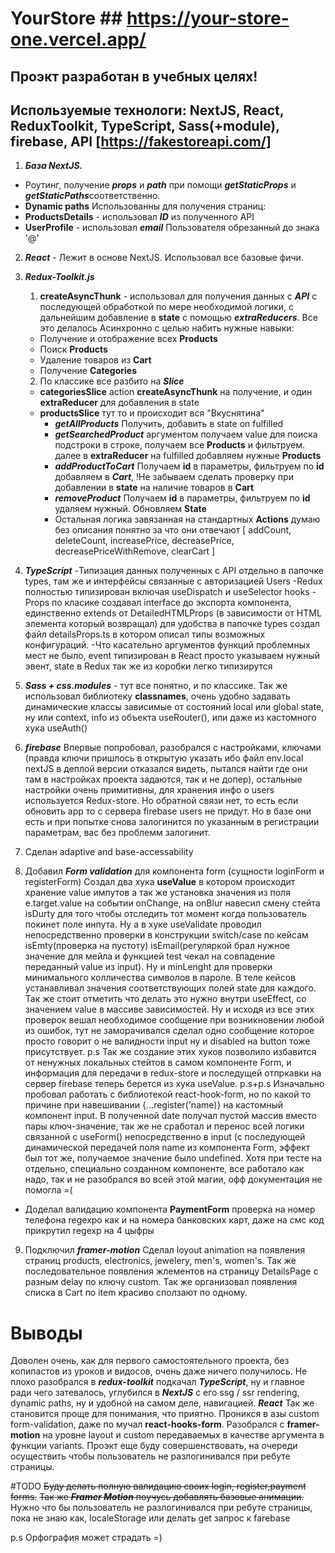 
# YourStore ## https://your-store-one.vercel.app/

## Проэкт разработан в учебных целях! 

## Используемые технологи: NextJS, React, ReduxToolkit, TypeScript, Sass(+module), firebase, API [https://fakestoreapi.com/]

1. ***База NextJS.*** 
- Роутинг, получение ***props*** и ***path***
	при помощи ***getStaticProps*** и ***getStaticPaths***соответственно.
- **Dynamic paths** Использованны для получения страниц:
- **ProductsDetails** - использовал ***ID*** из полученного API
- **UserProfile** - использовал ***email*** Пользователя обрезанный до знака '@'

2. ***React*** - Лежит в основе NextJS. Использовал все базовые фичи.
					
3. ***Redux-Toolkit.js***
	1. **createAsyncThunk** - использовал для получения данных с ***API*** 
с последующей обработкой по мере необходимой логики, c дальнейшим добавление в **state**
c помощью ***extraReducers***. Все это делалось Асинхронно с целью набить нужные навыки:
	- Получение и отображение всех **Products**
	- Поиск **Products**
	- Удаление товаров из **Cart**
	- Получение **Categories**
	2. По классике все разбито на ***Slice*** 
	- **categoriesSlice** action **createAsyncThunk** на получение, и один **extraReducer**
	для добавления в state
	- **productsSlice** тут то и происходит вся "Вкуснятина" 
		- ***getAllProducts*** Получить, добавить в state on fulfilled
		- ***getSearchedProduct*** аргументом получаем value для поиска подстроки в строке, 
		получаем все **Products** и фильтруем.
		далее в **extraReducer** на fulfilled добавляем нужные **Products**
		- ***addProductToCart*** Получаем **id** в параметры, фильтруем по **id** добавляем в ***Cart***,
		!Не забываем сделать проверку при добавлении в **state** на наличие товаров в **Cart**
		- ***removeProduct*** Получаем **id** в параметры, фильтруем по **id** удаляем нужный. Обновляем **State**
	  - Остальная логика завязанная на стандартных **Actions** думаю без описания понятно за что они отвечают
		[ addCount, deleteCount, increasePrice, decreasePrice, decreasePriceWithRemove, clearCart ]
4. ***TypeScript***
-Типизация данных полученных с API отдельно в папочке types, там же и интерфейсы связанные с авторизацией Users	
-Redux полностью типизирован включая useDispatch и useSelector hooks
-Props по класике создавал interface до экспорта компонента, единственно extends от DetailedHTMLProps (в зависимости от HTML элемента который возвращал)
для удобства в папочке types создал файл detailsProps.ts в котором описал типы возможных конфигураций.
-Что касательно аргументов функций проблемных мест не было, event типизирован в React просто указываем нужный эвент, state в Redux так же из коробки легко типизирутся
5. ***Sass + css.modules*** - тут все понятно, и по классике. Так же использовал библиотеку **classnames**, очень удобно задавать динамические классы зависимые от
состояний local или global state, ну или context, info из объекта useRouter(), или даже из кастомного хука useAuth()
6. ***firebase*** Впервые попробовал, разобрался с настройками, ключами (правда ключи пришлось в открытую указать ибо файл env.local nextJS в деплой версии отказался видеть, пытался найти где они там в настройках проекта задаются, так и не допер), остальные настройки очень примитивны, для хранения инфо о users используется 
Redux-store. Но обратной связи нет, то есть если обновить app то с сервера firebase users не придут. Но в базе они есть и при попытке снова залогинится по указанным 
в регистрации параметрам, вас без проблемм залогинит. 
7. Сделан adaptive and base-accessability
8. Добавил ***Form validation*** для компонента form (сущности loginForm и registerForm) Создал два хука **useValue** в котором происходит хранение value импутов
а так же установка значения из поля e.target.value на событии onChange, на onBlur навесил смену стейта isDurty для того чтобы отследить тот момент когда пользователь покинет поле инпута. Ну а в хуке useValidate проводил непосредственно проверки в конструкции switch/case по кейсам isEmty(проверка на пустоту) isEmail(регуляркой брал нужное значение для мейла и функцией test чекал на совпадение переданный value из input). Ну и minLenght для проверки минимального колличества символов в пароле.
В теле кейсов устанавливал значения соответствующих полей state для каждого. Так же стоит отметить что делать это нужно внутри useEffect, со значением value в массиве зависимостей. Ну и исходя из все этих проверок вешал необходимое сообщение при возникновении любой из ошибок, тут не заморачивался сделал одно сообщение которое просто говорит о не валидности input ну и disabled на button тоже присутствует. 
p.s Так же создание этих хуков позволило избавится от ненужных локальных стейтов в самом компоненте Form, и информация для передачи в redux-store и последущей отпркавки на сервер firebase теперь берется из хука useValue. 
p.s+p.s Изначально пробовал работать с библиотекой react-hook-form, но по какой то причине при навешивании {...register('name)} на кастомный компонент input. В полученной date получал пустой массив вместо пары ключ-значение, так же не сработал и перенос всей логики связанной с useForm() непосредственно в input (c последующей динамической передачей поля name из компонента Form, эффект был тот же, получаемое значение было undefined. Хотя при тесте на отдельно, специально созданном компоненте, все работало как надо, так и не разобрался во всей этой магии, офф документация не помогла =(
 - Доделал валидацию компонента **PaymentForm** проверка на  номер телефона regexpo как и на номера банковских карт, даже на смс код прикрутил regexp на 4 цыфры
 9. Подключил ***framer-motion*** Сделал loyout animation на появления страниц products, electronics, jewelery, men's, women's. Так же последовательное появления жлементов на страницу DetailsPage с разным delay по ключу custom. Так же организовал появления списка в Cart по item красиво сползают по одному. 


# Выводы
Доволен очень, как для первого самостоятельного проекта, без копипастов из уроков и видосов, очень даже ничего получилось. Не плохо разобрался в ***redux-toolkit***
подкачал ***TypeScript***, ну и главное ради чего затевалось, углубился в ***NextJS*** с его ssg / ssr rendering, dynamic paths, ну и удобной на самом деле, навигацией. ***React*** Так же становится проще для понимания, что приятно. Проникся в азы custom form-validation, даже по мучал **react-hooks-form**.
Разобрался с **framer-motion** на уровне layout и custom передаваемых в качестве аргумента в функции variants.
 Проэкт еще буду совершенствовать, на очереди осуществить чтобы пользователь не разлогинивался при ребуте страницы. 

#TODO 
~~Буду делать полную валидацию своих login, register,payment forms.~~
~~Так же ***Framer Motion*** поучусь добавлять базовые анимации.~~
Нужно что бы пользователь не разлогинивался при ребуте страницы, пока не знаю как, localeStorage или делать get запрос к farebase

p.s Орфография может страдать =) 

